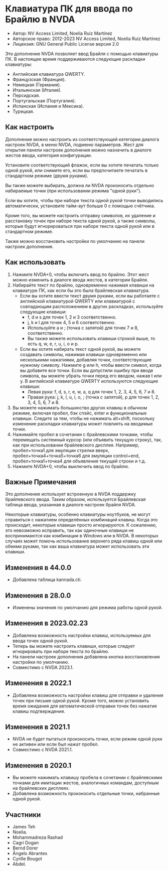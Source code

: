 # Клавиатура ПК для ввода по Брайлю в NVDA

* Автор: NV Access Limited, Noelia Ruiz Martínez
* Авторское право: 2012-2023 NV Access Limited, Noelia Ruiz Martínez
* Лицензия: GNU General Public License версия 2.0

Это дополнение NVDA позволяет ввод Брайля с помощью клавиатуры ПК.
В настоящее время поддерживаются следующие раскладки клавиатуры:

* Английская клавиатура QWERTY.
* Французская (Франция).
* Немецкая (Германия).
* Итальянская (Италия).
* Персидская.
* Португальская (Португалия).
* Испанская (Испания и Мексика).
* Турецкая.

## Как настроить

Дополнение можно настроить из соответствующей категории диалога настроек NVDA, в меню NVDA, подменю параметров. Жест для открытия панели настроек дополнения можно назначить в диалоге жестов ввода, категория конфигурации.

Установите соответствующий флажок, если вы хотите печатать только одной рукой, или снимите его, если вы предпочитаете печатать в стандартном режиме (двумя руками).

Вы также можете выбирать, должна ли NVDA произносить отдельно набираемые точки (при использовании режима "одной руки").

Если вы хотите, чтобы при наборе текста одной рукой точки выводились автоматически, установите тайм-аут больше 0 с помощью счётчика.

Кроме того, вы можете настроить отправку символов, их удаление и расстановку точек при наборе текста одной рукой, а также символы, которые будут игнорироваться при наборе текста одной рукой или в стандартном режиме.

Также можно восстановить настройки по умолчанию на панели настроек дополнения.

## Как использовать

1. Нажмите NVDA+0, чтобы включить ввод по брайлю. Этот жест можно изменить в диалоге ввода жестов, в категории Брайля.
2. Набирайте текст по брайлю, одновременно нажимая клавиши на клавиатуре ПК, как если бы это была брайлевская клавиатура.
	* Если вы хотите ввести текст двумя руками, если вы работаете с английской клавиатурой QWERTY или клавиатурой с совпадающим расположением в других раскладках, используйте следующие клавиши:
		* f, d и s для точек 1, 2 и 3 соответственно.
		* j, k и l для точек 4, 5 и 6 соответственно.
		* Используйте a и ; (точка с запятой) для точек 7 и 8, соответственно.
		* Вы также можете использовать клавиши строкой выше, то есть q, w, e, r, u, i, o и p.
	* Если вы хотите набирать текст одной рукой, вы можете создавать символы, нажимая клавиши одновременно или несколькими нажатиями, добавляя точки, соответствующие нужному символу. Нажмите g или h, чтобы ввести символ, когда вы добавите все точки. Если вы допустили ошибку при вводе символа, вы можете убрать точки перед его вводом, нажав t или y. В английской клавиатуре QWERTY используются следующие клавиши:
		* Левая рука: f, d, s, r, e, w, a, q для точек 1, 2, 3, 4, 5, 6, 7 и 8.
		* Правая рука: j, k, l, u, i, o, ; (точка с запятой), p для точек 1, 2, 3, 4, 5, 6, 7 и 8.
3. Вы можете нажимать большинство других клавиш в обычном режиме, включая пробел, бэк спэйс, enter и функциональные клавиши. Следите за тем, чтобы не нажимать alt+shift, поскольку изменение раскладки клавиатуры может повлиять на вводимые точки.
4. Нажимайте пробел в сочетании с брайлевскими точками, чтобы перемещать системный курсор (или объявить текущую строку), так, как при использовании брайлевского дисплея. Например, пробел+точка1 для эмуляции стрелки вверх, пробел+точка4+точка5+точка6 для эмуляции control+end, пробел+точка1+точка4 для объявления текущей строки и т.д.
5. Нажмите NVDA+0, чтобы выключить ввод по брайлю.

## Важные Примечания

Это дополнение использует встроенную в NVDA поддержку брайлевского ввода.
Таким образом, используется Брайлевская таблица ввода, указанная в диалоге настроек брайля NVDA.

Некоторые клавиатуры, особенно клавиатуры ноутбуков, не могут справиться с нажатием определённых комбинаций клавиш.
Когда это происходит, некоторые клавиши просто игнорируются.
К сожалению, это невозможно исправить, так как одиночные клавиши не воспринимаются как комбинации в Windows или в NVDA.
В некоторых случаях может помочь использование верхнего ряда клавиш одной или обеими руками, так как ваша клавиатура может использовать эти клавиши.

## Изменения в 44.0.0

* Добавлена таблица kannada.cti.

## Изменения в 28.0.0

* Изменены значения по умолчанию для режима работы одной рукой.

## Изменения в 2023.02.23

* Добавлена возможность настройки клавиш, используемых для ввода точек одной рукой.
* Теперь вы можете настроить клавиши, которые следует игнорировать при наборе текста по брайлю.
* На панели настроек дополнения добавлена кнопка восстановления настройки по умолчанию.
* Совместимо с NVDA 2023.1.

## Изменения в 2022.1

* Добавлена возможность настройки клавиш для отправки и удаления точек при письме одной рукой. Кроме того, можно установить время ожидания для автоматической отправки точек без нажатия клавиш подтверждения.

## Изменения в 2021.1

* NVDA не будет пытаться произносить точки, если режим одной руки не активен или если был нажат пробел.
* Совместимо с NVDA 2021.1.

## Изменения в 2020.1

* Вы можете нажимать клавишу пробела в сочетании с брайлевскими точками для имитации жестов, аналогичных командам, доступным на брайлевских дисплеях.
* Добавлена возможность произносить отдельные точки, набранные одной рукой.

## Участники

* James Teh
* Noelia.
* Mohammadreza Rashad
* Cagri Dogan
* Bernd Dorer
* Ângelo Abrantes
* Cyrille Bougot
* Abdel.
